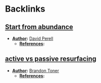 
# Backlinks
## [Start from abundance](<Start from abundance.md>)
- **[Author](<Author.md>):** [David Perell](<David Perell.md>)
    - **[References](<References.md>):**

## [active vs passive resurfacing](<active vs passive resurfacing.md>)
- **[Author](<Author.md>):** [Brandon Toner](<Brandon Toner.md>)
    - **[References](<References.md>):**

